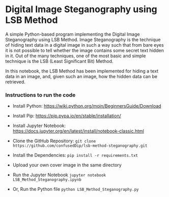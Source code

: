 # Digital Image Steganography using LSB Method

A simple Python-based program implementing the Digital Image Steganography using LSB Method. Image Steganography is the technique of hiding text data in a digital image in such a way such that from bare eyes it is not possible to tell whether the image contains some secret text hidden in it. Out of the many techniques, one of the most basic and simple technique is the LSB (Least Significant Bit) Method.

In this notebook, the LSB Method has been implemented for hiding a text data in an image, and, given such an image, how the hidden data can be retrieved.

### Instructions to run the code

- Install Python: https://wiki.python.org/moin/BeginnersGuide/Download

- Install Pip: https://pip.pypa.io/en/stable/installation/

- Install Jupyter Notebook: https://docs.jupyter.org/en/latest/install/notebook-classic.html

- Clone the GitHub Repository: ```git clone https://github.com/confusedDip/lsb-method-steganography.git```

- Install the Dependencies: ```pip install -r requirements.txt```

- Upload your own cover image in the same directory

- Run the Jupyter Notebook ```jupyter notebook LSB_Method_Steganography.ipynb```

- Or, Run the Python file ```python LSB_Method_Steganography.py```
